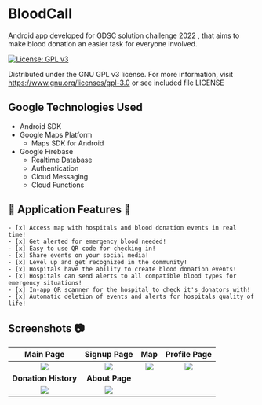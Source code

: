 # BloodCall
Android app developed for GDSC solution challenge 2022 , that aims to make blood donation an easier task for everyone involved.


[![License: GPL v3](https://img.shields.io/badge/License-GPLv3-blue.svg)](https://www.gnu.org/licenses/gpl-3.0)

Distributed under the GNU GPL v3 license.
For more information, visit https://www.gnu.org/licenses/gpl-3.0 or see included file LICENSE

## Google Technologies Used
- Android SDK
- Google Maps Platform
    - Maps SDK for Android
- Google Firebase
    - Realtime Database
    - Authentication
    - Cloud Messaging
    - Cloud Functions

## :cherry_blossom: Application Features :cherry_blossom:
    - [x] Access map with hospitals and blood donation events in real time!
    - [x] Get alerted for emergency blood needed!
    - [x] Easy to use QR code for checking in!
    - [x] Share events on your social media!
    - [x] Level up and get recognized in the community!
    - [x] Hospitals have the ability to create blood donation events!
    - [x] Hospitals can send alerts to all compatible blood types for emergency situations!
    - [x] In-app QR scanner for the hospital to check it's donators with!
    - [x] Automatic deletion of events and alerts for hospitals quality of life!
  
## Screenshots 📷
|           **Main Page**            |            **Signup Page**            |               **Map**                |           **Profile Page**           |
|:------------------------------------:|:------------------------------------:|:------------------------------------:|:------------------------------------:|
| ![]([Imgur](https://imgur.com/SCI9QFs)) |![](https://imgur.com/ttx2G4K)|![](https://imgur.com/bH5uSZe)| ![](https://imgur.com/U8GY0ce)|
|            **Donation History**             |            **About Page**            |
| ![](https://imgur.com/vpv3QRN)| ![](https://imgur.com/SqWaNgv)|
